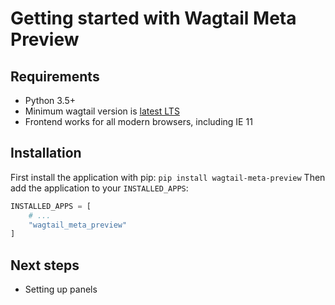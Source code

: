 # Getting started with Wagtail Meta Preview

## Requirements
* Python 3.5+
* Minimum wagtail version is [latest LTS](https://docs.wagtail.io/en/latest/releases/upgrading.html)
* Frontend works for all modern browsers, including IE 11

## Installation

First install the application with pip: `pip install wagtail-meta-preview`
Then add the application to your `INSTALLED_APPS`:

```python
INSTALLED_APPS = [
    # ...
    "wagtail_meta_preview"
]
```

## Next steps

* Setting up panels

